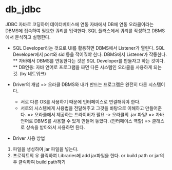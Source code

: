 # db_jdbc

JDBC
자바로 코딩하여 데이터베이스에 연동
자바에서 DB에 연동
오라클이라는 DBMS에 접속하여 필요한 쿼리를 입력한다. 
SQL 플러스에서 쿼리를 작성하고 DBMS에서 분석하고 실행한다. 
* SQL Developer라는 것으로 UI를 활용하면 DBMS에서 Listener가 열린다. SQL Developer에서 port와 sid 등을 적어줘야 한다. DBMS에서 Listener가 작동한다. 
** 자바에서 DBMS를 연동한다는 것은 SQL Developer를 만들자고 하는 것이다.
** DB연동: 자바 언어로 프로그램을 짜면 다른 시스템인 오라클을 사용하게 되는 것. (by 네트워크)
	
* Driver의 개념
=> 오라클 DBMS와 내가 만드는 프로그램은 완전히 다른 시스템이다.
	* 서로 다른 OS를 사용하기 때문에 인터페이스로 연결해줘야 한다. 
	* 서로의 시스템에게 사용법을 전달해주고 그것을 바탕으로 이해하고 만들어준다.
=> 오라클에서 제공하는 드라이버가 필요 -> 오라클의 .jar 파일!
=> 자바 언어로 DBMS를 사용할 수 있게 만들어 놓았다. (인터페이스 역할)
=> 클래스로 상속을 받아와서 사용하면 된다.

* Driver 사용 방법
1. 파일을 생성하여 jar 파일을 넣는다.
2. 프로젝트의 우 클릭하여 Libraries에 add jar파일을 한다. or build path or jar의 우 클릭하여 build path하기 
 
